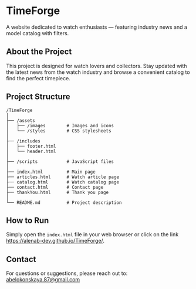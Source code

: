 # TimeForge

A website dedicated to watch enthusiasts — featuring industry news and a model catalog with filters.

## About the Project

This project is designed for watch lovers and collectors. Stay updated with the latest news from the watch industry and browse a convenient catalog to find the perfect timepiece.

## Project Structure

```plaintext
/TimeForge
│
├── /assets
│   ├── /images        # Images and icons
│   └── /styles        # CSS stylesheets
│
├── /includes
│   ├── footer.html
│   └── header.html
│
├── /scripts           # JavaScript files
│
├── index.html         # Main page
├── articles.html      # Watch article page
├── catalog.html       # Watch catalog page
├── contact.html       # Contact page
├── thankYou.html      # Thank you page
│
└── README.md          # Project description
```

## How to Run

Simply open the `index.html` file in your web browser or click on the link https://alenab-dev.github.io/TimeForge/.

## Contact

For questions or suggestions, please reach out to: abelokonskaya.87@gmail.com
